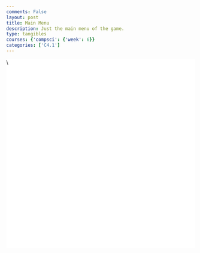 ```yaml
---
comments: False
layout: post
title: Main Menu
description: Just the main menu of the game.
type: tangibles
courses: {'compsci': {'week': 6}}
categories: ['C4.1']
---
```


<html>
    <style>
        .container {
            display: block;
            background-color: white;
        }
    </style>
    <canvas id="gameCanvas" class="container" width="500px" height="500px">\</canvas>
    <body>
        <script>
            const canvas = document.getElementById("gameCanvas");
            const ctx = canvas.getContext("2d");
            const canvasButton = document.getElementById("buttonCanvas");
            const ctxB = canvas.getContext("2d");
            var mouseX;
            var mouseY;
            document.addEventListener('mousemove', function(event) {
                mouseX = event.clientX;
                mouseY = event.clientY;
            });
            function checkCollide(x, y, width, height) {
                var tx = mouseX - x;
                var ty = mouseY - y;
                if (Math.abs(tx) < width) {
                    if (Math.abs(ty) < height) {
                        return true;
                    }
                }
            };
            function text(x, y, space, text) {
                var len = text.length;
                var textX = x;
                for (var letter = 0; letter < len; letter++) {
                    ctx.fillText(text[letter], textX, y);
                    textX += space;
                }
            };
            var buttonSpace = 14;
            function drawButton(x, y, id) {
                const offX = buttonSpace * id.length;
                if (checkCollide(x, y, buttonSpace * id.length, 14)) {
                    buttonSpace += (24 - buttonSpace) / 20;
                } else {
                    buttonSpace += (14 - buttonSpace) / 20;
                }
                text(x, y+28, buttonSpace, id); // Change buttonSpacing to buttonSpace
            };
            function update() {
                ctx.clearRect(0,0,canvas.width,canvas.height)
                ctx.font = "14px Arial";
                ctx.fillStyle = "black";
                drawButton(10, 250, "Start Game");
                requestAnimationFrame(update);
            };
            update();
        </script>
    </body>
</html>